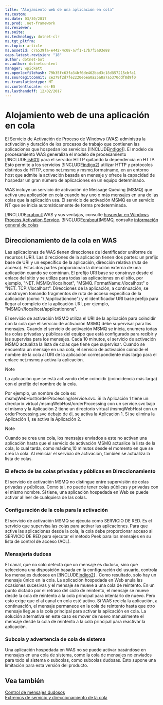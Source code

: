 ```yaml
---
title: "Alojamiento web de una aplicación en cola"
ms.custom: 
ms.date: 03/30/2017
ms.prod: .net-framework
ms.reviewer: 
ms.suite: 
ms.technology: dotnet-clr
ms.tgt_pltfrm: 
ms.topic: article
ms.assetid: c7a539fa-e442-4c08-a7f1-17b7f5a03e88
caps.latest.revision: "18"
author: dotnet-bot
ms.author: dotnetcontent
manager: wpickett
ms.openlocfilehash: 79b35fc63fa34bf6de462bad3c18d857215cbfa1
ms.sourcegitcommit: ce279f2d7fe2220e6ea0a25a8a7a5370ddf8d9f0
ms.translationtype: MT
ms.contentlocale: es-ES
ms.lasthandoff: 12/02/2017
---
```

# <a name="web-hosting-a-queued-application"></a>Alojamiento web de una aplicación en cola
El Servicio de Activación de Proceso de Windows (WAS) administra la activación y duración de los procesos de trabajo que contienen las aplicaciones que hospedan los servicios [!INCLUDE[indigo1](../../../../includes/indigo1-md.md)]. El modelo de procesamiento WAS generaliza el modelo de procesamiento [!INCLUDE[iis601](../../../../includes/iis601-md.md)] para el servidor HTTP quitando la dependencia en HTTP. Esto permite a los servicios [!INCLUDE[indigo2](../../../../includes/indigo2-md.md)] utilizar HTTP y protocolos distintos de HTTP, como net.msmq y msmq.formatname, en un entorno host que admite la activación basada en mensaje y ofrece la capacidad de hospedar un gran número de aplicaciones en un equipo determinado.  
  
 WAS incluye un servicio de activación de Message Queuing (MSMQ) que activa una aplicación en cola cuando hay uno o más mensajes en una de las colas que la aplicación usa. El servicio de activación MSMQ es un servicio NT que se inicia automáticamente de forma predeterminada.  
  
 [!INCLUDE[crabout](../../../../includes/crabout-md.md)]WAS y sus ventajas, consulte [hospedar en Windows Process Activation Service](../../../../docs/framework/wcf/feature-details/hosting-in-windows-process-activation-service.md). [!INCLUDE[crabout](../../../../includes/crabout-md.md)]MSMQ, consulte [información general de colas](../../../../docs/framework/wcf/feature-details/queues-overview.md)  
  
## <a name="queue-addressing-in-was"></a>Direccionamiento de la cola en WAS  
 Las aplicaciones de WAS tienen direcciones de Identificador uniforme de recursos (URI). Las direcciones de la aplicación tienen dos partes: un prefijo base de URI y un específico de la aplicación, dirección relativa (ruta de acceso). Estas dos partes proporcionan la dirección externa de una aplicación cuando se combinan. El prefijo URI base se construye desde el enlace del sitio y se utiliza para todas las aplicaciones en el sitio, por ejemplo, "NET. MSMQ://localhost", "MSMQ. FormatName://localhost" o "NET. TCP://localhost". Direcciones de la aplicación, a continuación, se construyen tomando fragmentos de ruta de acceso específica de la aplicación (como "/ /applicationone") y el identificador URI base prefijo para llegar al completo de la aplicación URI, por ejemplo, "MSMQ://localhost/applicationone".  
  
 El servicio de activación MSMQ utiliza el URI de la aplicación para coincidir con la cola que el servicio de activación MSMQ debe supervisar para los mensajes. Cuando el servicio de activación MSMQ se inicia, enumera todas las colas privadas y públicas del equipo que está configurado para recibir y las supervisa para los mensajes. Cada 10 minutos, el servicio de activación MSMQ actualiza la lista de colas que tiene que supervisar. Cuando se encuentra un mensaje en una cola, el servicio de activación coincide el nombre de la cola al URI de la aplicación correspondiente más largo para el enlace net.msmq y activa la aplicación.  
  
> [!NOTE]
>  La aplicación que se está activando debe coincidir (coincidencia más larga) con el prefijo del nombre de la cola.  
  
 Por ejemplo, un nombre de cola es: msmqWebHost/orderProcessing/service.svc. Si la Aplicación 1 tiene un directorio virtual /msmqWebHost/orderProcessing con un service.svc bajo el mismo y la Aplicación 2 tiene un directorio virtual /msmqWebHost con un orderProcessing.svc debajo de él, se activa la Aplicación 1. Si se elimina la Aplicación 1, se activa la Aplicación 2.  
  
> [!NOTE]
>  Cuando se crea una cola, los mensajes enviados a este no activan una aplicación hasta que el servicio de activación MSMQ actualice la lista de la cola, lo cual tarda, como máximo,10 minutos desde el momento en que se creó la cola. Al reiniciar el servicio de activación, también se actualiza la lista de colas.  
  
### <a name="the-effect-of-private-and-public-queues-on-addressing"></a>El efecto de las colas privadas y públicas en Direccionamiento  
 El servicio de activación MSMQ no distingue entre supervisión de colas privadas y públicas. Como tal, no puede tener colas públicas y privadas con el mismo nombre. Si tiene, una aplicación hospedada en Web se puede activar al leer de cualquiera de las colas.  
  
### <a name="queue-configuration-for-activation"></a>Configuración de la cola para la activación  
 El servicio de activación MSMQ se ejecuta como SERVICIO DE RED. Es el servicio que supervisa las colas para activar las aplicaciones. Para que active las aplicaciones desde la cola, la cola debe proporcionar acceso al SERVICIO DE RED para ejecutar el método Peek para los mensajes en su lista de control de acceso (ACL).  
  
### <a name="poison-messaging"></a>Mensajería dudosa  
 El canal, que no solo detecta que un mensaje es dudoso, sino que selecciona una disposición basada en la configuración del usuario, controla los mensajes dudosos en [!INCLUDE[indigo2](../../../../includes/indigo2-md.md)] . Como resultado, solo hay un mensaje único en la cola. La aplicación hospedada en Web anula las ocasiones sucesivas y el mensaje se mueve a una cola de reintento. En un punto dictado por el retraso del ciclo de reintento, el mensaje se mueve desde la cola de reintento a la cola principal para intentarlo de nuevo. Pero esto exige que el al canal en cola esté activo. Si WAS recicla la aplicación, a continuación, el mensaje permanece en la cola de reintento hasta que otro mensaje llegue a la cola principal para activar la aplicación en cola. La solución alternativa en este caso es mover de nuevo manualmente el mensaje desde la cola de reintento a la cola principal para reactivar la aplicación.  
  
### <a name="subqueue-and-system-queue-caveat"></a>Subcola y advertencia de cola de sistema  
 Una aplicación hospedada en WAS no se puede activar basándose en mensajes en una cola de sistema, como la cola de mensajes no enviados para todo el sistema o subcolas, como subcolas dudosas. Esto supone una limitación para esta versión del producto.  
  
## <a name="see-also"></a>Vea también  
 [Control de mensajes dudosos](../../../../docs/framework/wcf/feature-details/poison-message-handling.md)  
 [Extremos de servicio y direccionamiento de la cola](../../../../docs/framework/wcf/feature-details/service-endpoints-and-queue-addressing.md)
